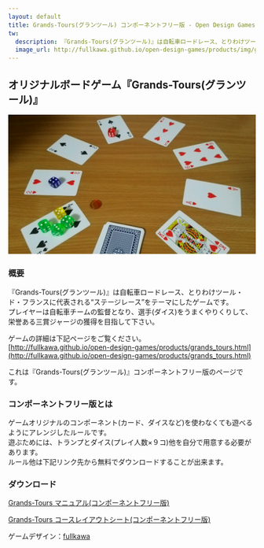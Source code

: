 ```yaml
---
layout: default
title: Grands-Tours(グランツール) コンポーネントフリー版 - Open Design Games
tw:
  description: 『Grands-Tours(グランツール)』は自転車ロードレース、とりわけツール・ド・フランスに代表される“ステージレース”をテーマにしたゲームです。
  image_url: http://fullkawa.github.io/open-design-games/products/img/grands-tours-playing.png
---
```


## オリジナルボードゲーム『Grands-Tours(グランツール)』

![Grands-Tours フリー版 プレイイメージ](img/grands-tours-playing-free.jpg "Grands-Tours フリー版 プレイイメージ")

### 概要

『Grands-Tours(グランツール)』は自転車ロードレース、とりわけツール・ド・フランスに代表される“ステージレース”をテーマにしたゲームです。  
プレイヤーは自転車チームの監督となり、選手(ダイス)をうまくやりくりして、栄誉ある三賞ジャージの獲得を目指して下さい。  

ゲームの詳細は下記ページをご覧ください。  
[http://fullkawa.github.io/open-design-games/products/grands_tours.html](http://fullkawa.github.io/open-design-games/products/grands_tours.html)

これは『Grands-Tours(グランツール)』コンポーネントフリー版のページです。

### コンポーネントフリー版とは

ゲームオリジナルのコンポーネント(カード、ダイスなど)を使わなくても遊べるようにアレンジしたルールです。  
遊ぶためには、トランプとダイス(プレイ人数×９コ)他を自分で用意する必要があります。  
ルール他は下記リンク先から無料でダウンロードすることが出来ます。  

### ダウンロード

[Grands-Tours マニュアル(コンポーネントフリー版)](https://dl.dropboxusercontent.com/u/23857672/grands-tours/grands_tours_manual_free.pdf)

[Grands-Tours コースレイアウトシート(コンポーネントフリー版)](http://fullkawa.github.io/open-design-games/products/gt_course_layouts_free.pdf)


ゲームデザイン：[fullkawa](https://twitter.com/fullkawa)  
